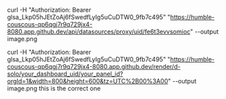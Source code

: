 curl -H "Authorization: Bearer glsa_Lkp05hJEtZoAj6fSwedfLyIg5uCuDTW0_9fb7c495" "https://humble-couscous-qp6qgj7r9q729jx4-8080.app.github.dev/api/datasources/proxy/uid/fe6t3evvsomioc" --output image.png

curl -H "Authorization: Bearer glsa_Lkp05hJEtZoAj6fSwedfLyIg5uCuDTW0_9fb7c495" "https://humble-couscous-qp6qgj7r9q729jx4-8080.app.github.dev/render/d-solo/your_dashboard_uid/your_panel_id?orgId=1&width=800&height=600&tz=UTC%2B00%3A00" --output image.png this is the correct one